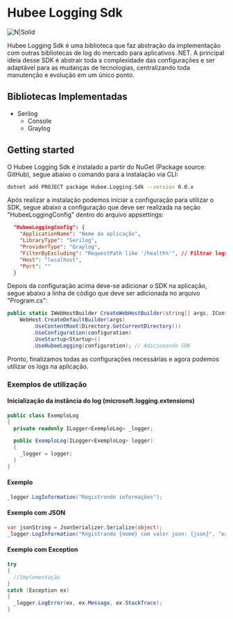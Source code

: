 # Hubee Logging Sdk

![N|Solid](https://media-exp1.licdn.com/dms/image/C4E0BAQHOp41isf2byw/company-logo_200_200/0?e=1611792000&v=beta&t=R627Tkw1cwQgb-LjNTJh_4auJWQsQieuU4wHoyLfIDA)

Hubee Logging Sdk é uma biblioteca que faz abstração da implementação com outras bibliotecas de log do mercado para aplicativos .NET. A principal ideia desse SDK é abstrair toda a complexidade das configurações e ser adaptável para as mudanças de tecnologias, centralizando toda manutenção e evolução em um único ponto.

## Bibliotecas Implementadas

- Serilog
  - Console
  - Graylog

## Getting started

O Hubee Logging Sdk é instalado a partir do NuGet (Package source: GitHub), segue abaixo o comando para a instalação via CLI:

```bash
dotnet add PROJECT package Hubee.Logging.Sdk --version 0.0.x
```

Após realizar a instalação podemos iniciar a configuração para utilizar o SDK, segue abaixo a configuração que deve ser realizada na seção "HubeeLoggingConfig" dentro do arquivo appsettings:

```json
  "HubeeLoggingConfig": {
    "ApplicationName": "Nome da aplicação",
    "LibraryType": "Serilog",
    "ProviderType": "Graylog",
    "FilterByExcluding": "RequestPath like '/health%'", // Filtrar logs
    "Host": "localhost",
    "Port": ""
  }
```

Depois da configuração acima deve-se adicionar o SDK na aplicação,
segue abaixo a linha de código que deve ser adicionada no arquivo "Program.cs":

```csharp
public static IWebHostBuilder CreateWebHostBuilder(string[] args, IConfigurationRoot configuration) =>
    WebHost.CreateDefaultBuilder(args)
        .UseContentRoot(Directory.GetCurrentDirectory())
        .UseConfiguration(configuration)
        .UseStartup<Startup>()
        .UseHubeeLogging(configuration); // Adicionando SDK
```

Pronto, finalizamos todas as configurações necessárias e agora podemos utilizar os logs na aplicação.

### Exemplos de utilização

#### Inicialização da instância do log (microsoft.logging.extensions)

```csharp
public class ExemploLog
{
  private readonly ILogger<ExemploLog> _logger;

  public ExemploLog(ILogger<ExemploLog> logger)
  {
    _logger = logger;
  }
}
```

#### Exemplo

```csharp
_logger.LogInformation("Registrando informações");
```

#### Exemplo com JSON

```csharp
var jsonString = JsonSerializer.Serialize(object);
_logger.LogInformation("Registrando {nome} com valor json: {json}", "exemplo", jsonString);
```

#### Exemplo com Exception

```csharp
try
{
  //Implementação
}
catch (Exception ex)
{
  _logger.LogError(ex, ex.Message, ex.StackTrace);
}
```

